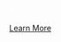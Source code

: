 <p style="color: white !important; font-family: Raleway !important; margin: 0 0 10px 0; padding: 0 !important; font-weight:500 !important; font-style: normal !important;" class="headline-text">AIPA</p>

[Learn More]({{#makeLink}}./landing.html?product_path=./products/aipa.md&menu_path=.menus/en{{/makeLink}})